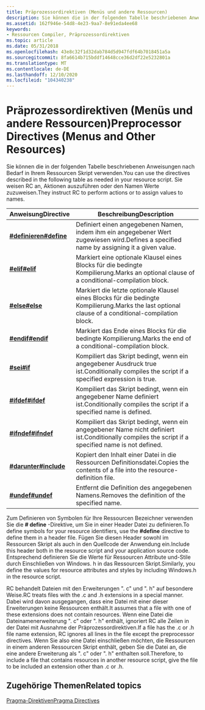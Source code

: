 ```yaml
---
title: Präprozessordirektiven (Menüs und andere Ressourcen)
description: Sie können die in der folgenden Tabelle beschriebenen Anweisungen nach Bedarf in Ihrem Ressourcen Skript verwenden. Sie weisen RC an, Aktionen auszuführen oder den Namen Werte zuzuweisen.
ms.assetid: 162f946e-54d8-4e23-9aa7-8e91eda4ee68
keywords:
- Ressourcen Compiler, Präprozessordirektiven
ms.topic: article
ms.date: 05/31/2018
ms.openlocfilehash: 43e8c32f1d32dab784d5d947fdf64b7018451a5a
ms.sourcegitcommit: 8fa6614b715bddf14648cce36d2df22e5232801a
ms.translationtype: MT
ms.contentlocale: de-DE
ms.lasthandoff: 12/10/2020
ms.locfileid: "104340238"
---
```

# <a name="preprocessor-directives-menus-and-other-resources"></a><span data-ttu-id="a3c2e-105">Präprozessordirektiven (Menüs und andere Ressourcen)</span><span class="sxs-lookup"><span data-stu-id="a3c2e-105">Preprocessor Directives (Menus and Other Resources)</span></span>

<span data-ttu-id="a3c2e-106">Sie können die in der folgenden Tabelle beschriebenen Anweisungen nach Bedarf in Ihrem Ressourcen Skript verwenden.</span><span class="sxs-lookup"><span data-stu-id="a3c2e-106">You can use the directives described in the following table as needed in your resource script.</span></span> <span data-ttu-id="a3c2e-107">Sie weisen RC an, Aktionen auszuführen oder den Namen Werte zuzuweisen.</span><span class="sxs-lookup"><span data-stu-id="a3c2e-107">They instruct RC to perform actions or to assign values to names.</span></span>



| <span data-ttu-id="a3c2e-108">Anweisung</span><span class="sxs-lookup"><span data-stu-id="a3c2e-108">Directive</span></span>                     | <span data-ttu-id="a3c2e-109">Beschreibung</span><span class="sxs-lookup"><span data-stu-id="a3c2e-109">Description</span></span>                                                           |
|-------------------------------|-----------------------------------------------------------------------|
| [<span data-ttu-id="a3c2e-110">**\#definieren**</span><span class="sxs-lookup"><span data-stu-id="a3c2e-110">**\#define**</span></span>](-define.md)   | <span data-ttu-id="a3c2e-111">Definiert einen angegebenen Namen, indem ihm ein angegebener Wert zugewiesen wird.</span><span class="sxs-lookup"><span data-stu-id="a3c2e-111">Defines a specified name by assigning it a given value.</span></span>               |
| [<span data-ttu-id="a3c2e-112">**\#elif**</span><span class="sxs-lookup"><span data-stu-id="a3c2e-112">**\#elif**</span></span>](-elif.md)       | <span data-ttu-id="a3c2e-113">Markiert eine optionale Klausel eines Blocks für die bedingte Kompilierung.</span><span class="sxs-lookup"><span data-stu-id="a3c2e-113">Marks an optional clause of a conditional-compilation block.</span></span>          |
| [<span data-ttu-id="a3c2e-114">**\#else**</span><span class="sxs-lookup"><span data-stu-id="a3c2e-114">**\#else**</span></span>](-else.md)       | <span data-ttu-id="a3c2e-115">Markiert die letzte optionale Klausel eines Blocks für die bedingte Kompilierung.</span><span class="sxs-lookup"><span data-stu-id="a3c2e-115">Marks the last optional clause of a conditional-compilation block.</span></span>    |
| [<span data-ttu-id="a3c2e-116">**\#endif**</span><span class="sxs-lookup"><span data-stu-id="a3c2e-116">**\#endif**</span></span>](-endif.md)     | <span data-ttu-id="a3c2e-117">Markiert das Ende eines Blocks für die bedingte Kompilierung.</span><span class="sxs-lookup"><span data-stu-id="a3c2e-117">Marks the end of a conditional-compilation block.</span></span>                     |
| [<span data-ttu-id="a3c2e-118">**\#sei**</span><span class="sxs-lookup"><span data-stu-id="a3c2e-118">**\#if**</span></span>](-if.md)           | <span data-ttu-id="a3c2e-119">Kompiliert das Skript bedingt, wenn ein angegebener Ausdruck true ist.</span><span class="sxs-lookup"><span data-stu-id="a3c2e-119">Conditionally compiles the script if a specified expression is true.</span></span>  |
| [<span data-ttu-id="a3c2e-120">**\#ifdef**</span><span class="sxs-lookup"><span data-stu-id="a3c2e-120">**\#ifdef**</span></span>](-ifdef.md)     | <span data-ttu-id="a3c2e-121">Kompiliert das Skript bedingt, wenn ein angegebener Name definiert ist.</span><span class="sxs-lookup"><span data-stu-id="a3c2e-121">Conditionally compiles the script if a specified name is defined.</span></span>     |
| [<span data-ttu-id="a3c2e-122">**\#ifndef**</span><span class="sxs-lookup"><span data-stu-id="a3c2e-122">**\#ifndef**</span></span>](-ifndef.md)   | <span data-ttu-id="a3c2e-123">Kompiliert das Skript bedingt, wenn ein angegebener Name nicht definiert ist.</span><span class="sxs-lookup"><span data-stu-id="a3c2e-123">Conditionally compiles the script if a specified name is not defined.</span></span> |
| [<span data-ttu-id="a3c2e-124">**\#darunter**</span><span class="sxs-lookup"><span data-stu-id="a3c2e-124">**\#include**</span></span>](-include.md) | <span data-ttu-id="a3c2e-125">Kopiert den Inhalt einer Datei in die Ressourcen Definitionsdatei.</span><span class="sxs-lookup"><span data-stu-id="a3c2e-125">Copies the contents of a file into the resource-definition file.</span></span>      |
| [<span data-ttu-id="a3c2e-126">**\#undef**</span><span class="sxs-lookup"><span data-stu-id="a3c2e-126">**\#undef**</span></span>](-undef.md)     | <span data-ttu-id="a3c2e-127">Entfernt die Definition des angegebenen Namens.</span><span class="sxs-lookup"><span data-stu-id="a3c2e-127">Removes the definition of the specified name.</span></span>                         |



 

<span data-ttu-id="a3c2e-128">Zum Definieren von Symbolen für Ihre Ressourcen Bezeichner verwenden Sie die **\# define** -Direktive, um Sie in einer Header Datei zu definieren.</span><span class="sxs-lookup"><span data-stu-id="a3c2e-128">To define symbols for your resource identifiers, use the **\#define** directive to define them in a header file.</span></span> <span data-ttu-id="a3c2e-129">Fügen Sie diesen Header sowohl im Ressourcen Skript als auch in den Quellcode der Anwendung ein.</span><span class="sxs-lookup"><span data-stu-id="a3c2e-129">Include this header both in the resource script and your application source code.</span></span> <span data-ttu-id="a3c2e-130">Entsprechend definieren Sie die Werte für Ressourcen Attribute und-Stile durch Einschließen von Windows. h in das Ressourcen Skript.</span><span class="sxs-lookup"><span data-stu-id="a3c2e-130">Similarly, you define the values for resource attributes and styles by including Windows.h in the resource script.</span></span>

<span data-ttu-id="a3c2e-131">RC behandelt Dateien mit den Erweiterungen ". c" und ". h" auf besondere Weise.</span><span class="sxs-lookup"><span data-stu-id="a3c2e-131">RC treats files with the .c and .h extensions in a special manner.</span></span> <span data-ttu-id="a3c2e-132">Dabei wird davon ausgegangen, dass eine Datei mit einer dieser Erweiterungen keine Ressourcen enthält.</span><span class="sxs-lookup"><span data-stu-id="a3c2e-132">It assumes that a file with one of these extensions does not contain resources.</span></span> <span data-ttu-id="a3c2e-133">Wenn eine Datei die Dateinamenerweiterung ". c" oder ". h" enthält, ignoriert RC alle Zeilen in der Datei mit Ausnahme der Präprozessordirektiven.</span><span class="sxs-lookup"><span data-stu-id="a3c2e-133">If a file has the .c or .h file name extension, RC ignores all lines in the file except the preprocessor directives.</span></span> <span data-ttu-id="a3c2e-134">Wenn Sie also eine Datei einschließen möchten, die Ressourcen in einem anderen Ressourcen Skript enthält, geben Sie die Datei an, die eine andere Erweiterung als ". c" oder ". h" enthalten soll.</span><span class="sxs-lookup"><span data-stu-id="a3c2e-134">Therefore, to include a file that contains resources in another resource script, give the file to be included an extension other than .c or .h.</span></span>

## <a name="related-topics"></a><span data-ttu-id="a3c2e-135">Zugehörige Themen</span><span class="sxs-lookup"><span data-stu-id="a3c2e-135">Related topics</span></span>

<dl> <dt>

[<span data-ttu-id="a3c2e-136">Pragma-Direktiven</span><span class="sxs-lookup"><span data-stu-id="a3c2e-136">Pragma Directives</span></span>](pragma-directives.md)
</dt> </dl>

 

 




